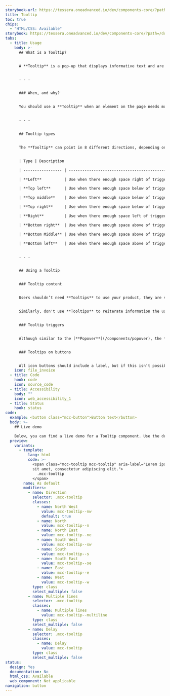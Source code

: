 ```yaml
---
storybook-url: https://tessera.oneadvanced.io/dev/components-core/?path=/docs/html-button--as-default
title: Tooltip
toc: true
chips:
  - "HTML/CSS: Available"
storybook: https://tessera.oneadvanced.io/dev/components-core/?path=/docs/html-tooltip--with-direction
tabs:
  - title: Usage
    body: >-
      ## What is a Tooltip?


      A **Tooltip** is a pop-up that displays informative text and are triggered by the user hovering over something.


      - - -


      ### When, and why?


      You should use a **Tooltip** when an element on the page needs more explanation than the UI is able to provide. **Tooltips** supplement the UI and ensure the element usage is clear.


      - - -


      ## Tooltip types


      The **Tooltip** can point in 8 different directions, depending on the space available. Choose a direction carefully to make sure the content is always clearly connected to its trigger and is not covered up by the **Tooltip**.


      | Type | Description                                                                               | 

      | ----------------- | ----------------------------------------------------------------------------------------- |

      | **Left**          | Use when there enough space right of trigger for the content is fully visible on the page 

      | **Top left**      | Use when there enough space below of trigger for the content is fully visible on the page | 

      | **Top middle**    | Use when there enough space below of trigger for the content is fully visible on the page | 

      | **Top right**     | Use when there enough space below of trigger for the content is fully visible on the page | 

      | **Right**         | Use when there enough space left of trigger for the content is fully visible on the page  | 

      | **Bottom right**  | Use when there enough space above of trigger for the content is fully visible on the page | 

      | **Bottom Middle** | Use when there enough space above of trigger for the content is fully visible on the page | 

      | **Bottom left**   | Use when there enough space above of trigger for the content is fully visible on the page | 


      - - -


      ## Using a Tooltip


      ### Tooltip content


      Users shouldn’t need **Tooltips** to use your product, they are supplementary messages that help to provide more information or context to something. Think of them as helpful nuggets of information that will give users a push in the right direction, rather than something they **need** to read to use your product effectively. If a user needs that information, they won't be able to see it while interacting with another element - thus, they would need to read it, remember it, and hope they don't forget when they move their cursor to interact with the element!


      Similarly, don't use **Tooltips** to reiterate information the user can already see. 


      ### Tooltip triggers


      Although similar to the [**Popover**](/components/popover), the **Tooltip** is triggered by the user hovering over an element, not by selecting it. For example, they can be triggered by the user hovering over elements such as images, icons, buttons or hyperlinks.  It is important to note that this behaviour can be considered less accessible so be cautious in it's usage.


      ### Tooltips on buttons


      All icon buttons should include a label, but if this isn’t possible **Tooltips** can help distinguish actions between unlabelled icons.
    icon: file_invoice
  - title: Code
    hook: code
    icon: source_code
  - title: Accessibility
    body: ""
    icon: web_accessibility_1
  - title: Status
    hook: status
code:
  example: <button class="mcc-button">Button text</button>
  body: >-
    ## Live demo

    Below, you can find a live demo for a Tooltip component. Use the drop-down menus and radio buttons to view the different Tooltip Types and Variants.
  preview:
    variants:
      - template:
          lang: html
          code: >-
            <span class="mcc-tooltip mcc-tooltip" aria-label="Lorem ipsum dolor
            sit amet, consectetur adipiscing elit.">
              .mcc-tooltip
            </span>
        name: As default
        modifiers:
          - name: Direction
            selector: .mcc-tooltip
            classes:
              - name: North West
                value: mcc-tooltip--nw
                default: true
              - name: North
                value: mcc-tooltip--n
              - name: North East
                value: mcc-tooltip--ne
              - name: South West
                value: mcc-tooltip--sw
              - name: South
                value: mcc-tooltip--s
              - name: South East
                value: mcc-tooltip--se
              - name: East
                value: mcc-tooltip--e
              - name: West
                value: mcc-tooltip--w
            type: class
            select_multiple: false
          - name: Multiple lines
            selector: .mcc-tooltip
            classes:
              - name: Multiple lines
                value: mcc-tooltip--multiline
            type: class
            select_multiple: false
          - name: Delay
            selector: .mcc-tooltip
            classes:
              - name: Delay
                value: mcc-tooltip
            type: class
            select_multiple: false
status:
  design: Yes
  documentation: No
  html_css: Available
  web_component: Not applicable
navigation: button
---
```

